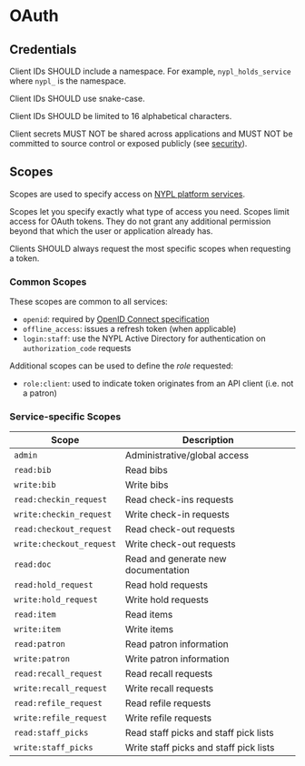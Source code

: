 #  OAuth

## Credentials

Client IDs SHOULD include a namespace. For example, `nypl_holds_service` where `nypl_` is the namespace.

Client IDs SHOULD use snake-case.

Client IDs SHOULD be limited to 16 alphabetical characters.

Client secrets MUST NOT be shared across applications and MUST NOT be committed to source control or exposed publicly (see [security](README.md)).

## Scopes

Scopes are used to specify access on [NYPL platform services](http://platformdocs.nypl.org/).

Scopes let you specify exactly what type of access you need. Scopes limit access for OAuth tokens. They do not grant any additional permission beyond that which the user or application already has.

Clients SHOULD always request the most specific scopes when requesting a token.

### Common Scopes

These scopes are common to all services:

- `openid`: required by [OpenID Connect specification](http://openid.net/specs/openid-connect-core-1_0.html#AuthRequest)
- `offline_access`: issues a refresh token (when applicable)
- `login:staff`: use the NYPL Active Directory for authentication on `authorization_code` requests

Additional scopes can be used to define the *role* requested:

- `role:client`: used to indicate token originates from an API client (i.e. not a patron)

### Service-specific Scopes

| Scope                    | Description                             |
|--------------------------|------------------------------------------
| `admin`                  | Administrative/global access            |
| `read:bib`               | Read bibs                               |
| `write:bib`              | Write bibs                              |
| `read:checkin_request`   | Read check-ins requests                 |
| `write:checkin_request`  | Write check-in requests                 |
| `read:checkout_request`  | Read check-out requests                 |
| `write:checkout_request` | Write check-out requests                |
| `read:doc`               | Read and generate new documentation     |
| `read:hold_request`      | Read hold requests                      |
| `write:hold_request`     | Write hold requests                     |
| `read:item`              | Read items                              |
| `write:item`             | Write items                             |
| `read:patron`            | Read patron information                 |
| `write:patron`           | Write patron information                |
| `read:recall_request`    | Read recall requests                    |
| `write:recall_request`   | Write recall requests                   |
| `read:refile_request`    | Read refile requests                    |
| `write:refile_request`   | Write refile requests                   |
| `read:staff_picks`       | Read staff picks and staff pick lists   |
| `write:staff_picks`      | Write staff picks and staff pick lists  |